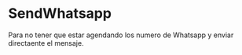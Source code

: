 # SendWhatsapp

Para no tener que estar agendando los numero de Whatsapp y enviar directaente el mensaje. 
